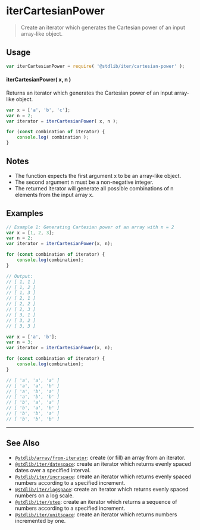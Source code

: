 <!--

@license Apache-2.0

Copyright (c) 2024 The Stdlib Authors.

Licensed under the Apache License, Version 2.0 (the "License");
you may not use this file except in compliance with the License.
You may obtain a copy of the License at

   http://www.apache.org/licenses/LICENSE-2.0

Unless required by applicable law or agreed to in writing, software
distributed under the License is distributed on an "AS IS" BASIS,
WITHOUT WARRANTIES OR CONDITIONS OF ANY KIND, either express or implied.
See the License for the specific language governing permissions and
limitations under the License.

-->

# iterCartesianPower

> Create an iterator which generates the Cartesian power of an input array-like object.

<!-- Section to include introductory text. Make sure to keep an empty line after the intro `section` element and another before the `/section` close. -->

<section class="intro">

</section>

<!-- /.intro -->

<!-- Package usage documentation. -->

<section class="usage">

## Usage

```javascript
var iterCartesianPower = require( '@stdlib/iter/cartesian-power' );
```

#### iterCartesianPower( x, n )

Returns an iterator which generates the Cartesian power of an input array-like object.

```javascript
var x = ['a', 'b', 'c'];
var n = 2;
var iterator = iterCartesianPower( x, n );

for (const combination of iterator) {
    console.log( combination );
}

```

</section>

<!-- /.usage -->

<!-- Package usage notes. Make sure to keep an empty line after the `section` element and another before the `/section` close. -->

<section class="notes">

## Notes

- The function expects the first argument x to be an array-like object.
- The second argument n must be a non-negative integer.
- The returned iterator will generate all possible combinations of n elements from the input array x.
    
</section>

<!-- /.notes -->

<!-- Package usage examples. -->

<section class="examples">

## Examples


<!-- eslint no-undef: "error" -->

```javascript
// Example 1: Generating Cartesian power of an array with n = 2
var x = [1, 2, 3];
var n = 2;
var iterator = iterCartesianPower(x, n);

for (const combination of iterator) {
    console.log(combination);
}

// Output:
// [ 1, 1 ]
// [ 1, 2 ]
// [ 1, 3 ]
// [ 2, 1 ]
// [ 2, 2 ]
// [ 2, 3 ]
// [ 3, 1 ]
// [ 3, 2 ]
// [ 3, 3 ]

```

```javascript
var x = ['a', 'b'];
var n = 3;
var iterator = iterCartesianPower(x, n);

for (const combination of iterator) {
    console.log(combination);
}

// [ 'a', 'a', 'a' ]
// [ 'a', 'a', 'b' ]
// [ 'a', 'b', 'a' ]
// [ 'a', 'b', 'b' ]
// [ 'b', 'a', 'a' ]
// [ 'b', 'a', 'b' ]
// [ 'b', 'b', 'a' ]
// [ 'b', 'b', 'b' ]

```

</section>

<!-- /.examples -->

<!-- Section to include cited references. If references are included, add a horizontal rule *before* the section. Make sure to keep an empty line after the `section` element and another before the `/section` close. -->

<section class="references">

</section>

<!-- /.references -->

<!-- Section for related `stdlib` packages. Do not manually edit this section, as it is automatically populated. -->

<section class="related">

* * *

## See Also

-   <span class="package-name">[`@stdlib/array/from-iterator`][@stdlib/array/from-iterator]</span><span class="delimiter">: </span><span class="description">create (or fill) an array from an iterator.</span>
-   <span class="package-name">[`@stdlib/iter/datespace`][@stdlib/iter/datespace]</span><span class="delimiter">: </span><span class="description">create an iterator which returns evenly spaced dates over a specified interval.</span>
-   <span class="package-name">[`@stdlib/iter/incrspace`][@stdlib/iter/incrspace]</span><span class="delimiter">: </span><span class="description">create an iterator which returns evenly spaced numbers according to a specified increment.</span>
-   <span class="package-name">[`@stdlib/iter/logspace`][@stdlib/iter/logspace]</span><span class="delimiter">: </span><span class="description">create an iterator which returns evenly spaced numbers on a log scale.</span>
-   <span class="package-name">[`@stdlib/iter/step`][@stdlib/iter/step]</span><span class="delimiter">: </span><span class="description">create an iterator which returns a sequence of numbers according to a specified increment.</span>
-   <span class="package-name">[`@stdlib/iter/unitspace`][@stdlib/iter/unitspace]</span><span class="delimiter">: </span><span class="description">create an iterator which returns numbers incremented by one.</span>

</section>

<!-- /.related -->

<!-- Section for all links. Make sure to keep an empty line after the `section` element and another before the `/section` close. -->

<section class="links">

[@stdlib/math/base/special/roundn]: https://www.npmjs.com/package/@stdlib/math-base-special-roundn

<!-- <related-links> -->

[@stdlib/array/from-iterator]: https://www.npmjs.com/package/@stdlib/array-from-iterator

[@stdlib/iter/datespace]: https://github.com/stdlib-js/iter/tree/main/datespace

[@stdlib/iter/incrspace]: https://github.com/stdlib-js/iter/tree/main/incrspace

[@stdlib/iter/logspace]: https://github.com/stdlib-js/iter/tree/main/logspace

[@stdlib/iter/step]: https://github.com/stdlib-js/iter/tree/main/step

[@stdlib/iter/unitspace]: https://github.com/stdlib-js/iter/tree/main/unitspace

<!-- </related-links> -->

</section>

<!-- /.links -->
